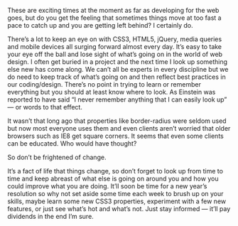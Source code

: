 

These are exciting times at the moment as far as developing for the web goes, but do you get the feeling that
sometimes things move at too fast a pace to catch up and you are getting left behind? I certainly do.

There’s a lot to keep an eye on with CSS3, HTML5, jQuery, media queries and mobile devices all surging
forward almost every day. It’s easy to take your eye off the ball and lose sight of what’s going on in the
world of web design. I often get buried in a project and the next time I look up something else new has come
along. We can’t all be experts in every discipline but we do need to keep track of what’s going on and
then reflect best practices in our coding/design. There’s no point in trying to learn or remember everything
but you should at least know where to look. As Einstein was reported to have said “I never remember anything
that I can easily look up” — or words to that effect.

It wasn’t that long ago that properties like border-radius were seldom used but now most everyone uses them
and even clients aren’t worried that older browsers such as IE8 get square corners. It seems that even some
clients can be educated. Who would have thought?

So don’t be frightened of change.

It’s a fact of life that things change, so don’t forget to look up from time to time and keep abreast of
what else is going on around you and how you could improve what you are doing. It’ll soon be time for a new
year’s resolution so why not set aside some time each week to brush up on your skills, maybe learn some new
CSS3 properties, experiment with a few new features, or just see what’s hot and what’s not. Just stay
informed — it’ll pay dividends in the end I’m sure.